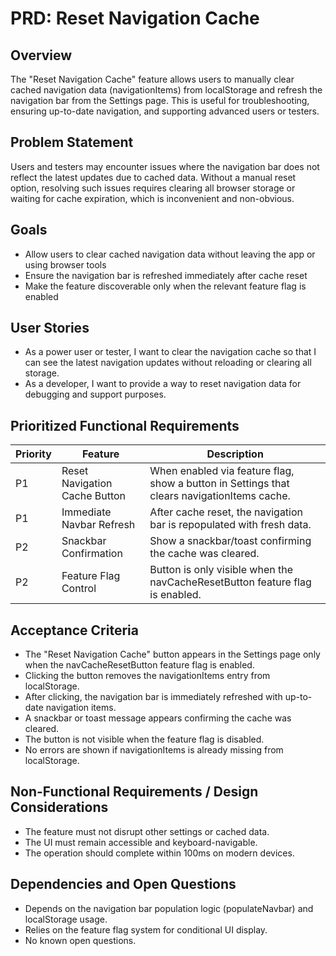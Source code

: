 # PRD: Reset Navigation Cache

## Overview
The "Reset Navigation Cache" feature allows users to manually clear cached navigation data (navigationItems) from localStorage and refresh the navigation bar from the Settings page. This is useful for troubleshooting, ensuring up-to-date navigation, and supporting advanced users or testers.

## Problem Statement
Users and testers may encounter issues where the navigation bar does not reflect the latest updates due to cached data. Without a manual reset option, resolving such issues requires clearing all browser storage or waiting for cache expiration, which is inconvenient and non-obvious.

## Goals
- Allow users to clear cached navigation data without leaving the app or using browser tools
- Ensure the navigation bar is refreshed immediately after cache reset
- Make the feature discoverable only when the relevant feature flag is enabled

## User Stories
- As a power user or tester, I want to clear the navigation cache so that I can see the latest navigation updates without reloading or clearing all storage.
- As a developer, I want to provide a way to reset navigation data for debugging and support purposes.

## Prioritized Functional Requirements

| Priority | Feature                        | Description                                                                                 |
|----------|-------------------------------|---------------------------------------------------------------------------------------------|
| P1       | Reset Navigation Cache Button  | When enabled via feature flag, show a button in Settings that clears navigationItems cache. |
| P1       | Immediate Navbar Refresh       | After cache reset, the navigation bar is repopulated with fresh data.                       |
| P2       | Snackbar Confirmation          | Show a snackbar/toast confirming the cache was cleared.                                     |
| P2       | Feature Flag Control           | Button is only visible when the navCacheResetButton feature flag is enabled.                |

## Acceptance Criteria
- The "Reset Navigation Cache" button appears in the Settings page only when the navCacheResetButton feature flag is enabled.
- Clicking the button removes the navigationItems entry from localStorage.
- After clicking, the navigation bar is immediately refreshed with up-to-date navigation items.
- A snackbar or toast message appears confirming the cache was cleared.
- The button is not visible when the feature flag is disabled.
- No errors are shown if navigationItems is already missing from localStorage.

## Non-Functional Requirements / Design Considerations
- The feature must not disrupt other settings or cached data.
- The UI must remain accessible and keyboard-navigable.
- The operation should complete within 100ms on modern devices.

## Dependencies and Open Questions
- Depends on the navigation bar population logic (populateNavbar) and localStorage usage.
- Relies on the feature flag system for conditional UI display.
- No known open questions.
